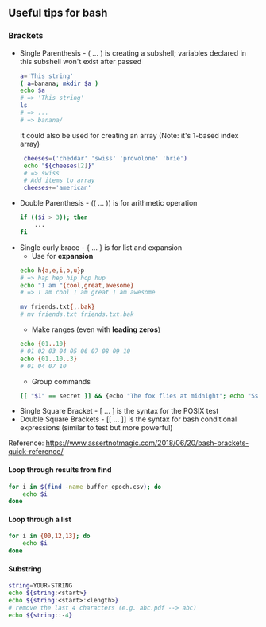 ## Useful tips for bash
### Brackets
* Single Parenthesis - ( ... ) is creating a subshell; variables declared in this subshell won't exist after passed
    ```bash
    a='This string'
    ( a=banana; mkdir $a )
    echo $a
    # => 'This string'
    ls
    # => ...
    # => banana/
    ```
   It could also be used for creating an array (Note: it's 1-based index array)
   ```bash
    cheeses=('cheddar' 'swiss' 'provolone' 'brie')
    echo "${cheeses[2]}"
    # => swiss
    # Add items to array
    cheeses+='american'
   ```
* Double Parenthesis - (( ... )) is for arithmetic operation
    ```bash
    if (($i > 3)); then
        ...
    fi
    ```
* Single curly brace - { ... } is for list and expansion
    * Use for **expansion**
    ```bash
    echo h{a,e,i,o,u}p
    # => hap hep hip hop hup
    echo "I am "{cool,great,awesome}
    # => I am cool I am great I am awesome

    mv friends.txt{,.bak}
    # mv friends.txt friends.txt.bak
    ```
    * Make ranges (even with **leading zeros**)
    ```bash
    echo {01..10}
    # 01 02 03 04 05 06 07 08 09 10
    echo {01..10..3}
    # 01 04 07 10
    ```
    * Group commands
    ```bash
    [[ "$1" == secret ]] && {echo "The fox flies at midnight"; echo "Ssssshhhh..."}
    ```
* Single Square Bracket - [ ... ] is the syntax for the POSIX test
* Double Square Brackets - [[ ... ]] is the syntax for bash conditional expressions (similar to test but more powerful)

Reference: https://www.assertnotmagic.com/2018/06/20/bash-brackets-quick-reference/


#### Loop through results from find
```bash
for i in $(find -name buffer_epoch.csv); do 
    echo $i 
done
```

#### Loop through a list
```bash
for i in {00,12,13}; do 
    echo $i
done
```


#### Substring
```bash
string=YOUR-STRING
echo ${string:<start>}
echo ${string:<start>:<length>}
# remove the last 4 characters (e.g. abc.pdf --> abc)
echo ${string::-4}
```

